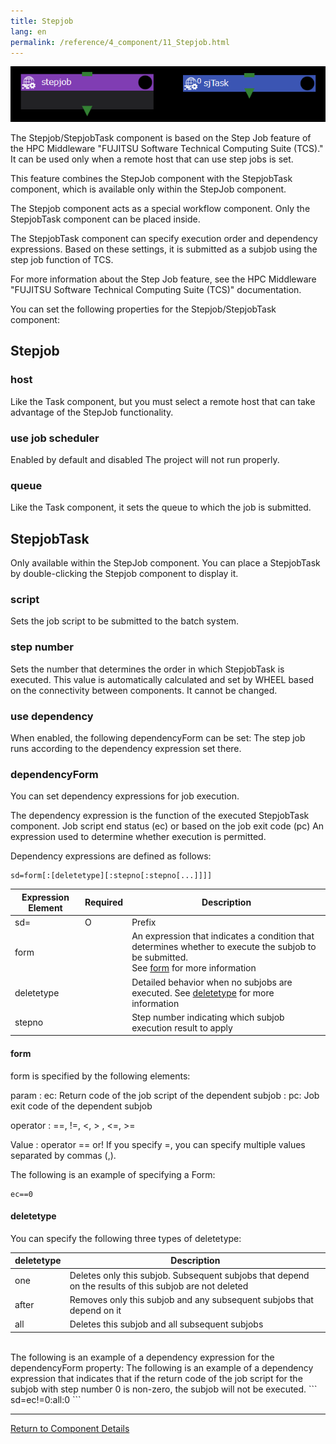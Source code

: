 ```yaml
---
title: Stepjob
lang: en
permalink: /reference/4_component/11_Stepjob.html
---
```


![img](./img/stepjob.png)

The Stepjob/StepjobTask component is based on the Step Job feature of the HPC Middleware "FUJITSU Software Technical Computing Suite (TCS)."
It can be used only when a remote host that can use step jobs is set.

This feature combines the StepJob component with the StepjobTask component, which is available only within the StepJob component.

The Stepjob component acts as a special workflow component.
Only the StepjobTask component can be placed inside.

The StepjobTask component can specify execution order and dependency expressions.
Based on these settings, it is submitted as a subjob using the step job function of TCS.

For more information about the Step Job feature, see the HPC Middleware "FUJITSU Software Technical Computing Suite (TCS)" documentation.

You can set the following properties for the Stepjob/StepjobTask component:

## Stepjob
###  host
Like the Task component, but you must select a remote host that can take advantage of the StepJob functionality.

### use job scheduler
Enabled by default and disabled
The project will not run properly.

### queue
Like the Task component, it sets the queue to which the job is submitted.

## StepjobTask
Only available within the StepJob component.
You can place a StepjobTask by double-clicking the Stepjob component to display it.

### script
Sets the job script to be submitted to the batch system.

### step number
Sets the number that determines the order in which StepjobTask is executed.
This value is automatically calculated and set by WHEEL based on the connectivity between components.
It cannot be changed.

### use dependency
When enabled, the following dependencyForm can be set:
The step job runs according to the dependency expression set there.

### dependencyForm
You can set dependency expressions for job execution.

The dependency expression is the function of the executed StepjobTask component.
Job script end status (ec)
or based on the job exit code (pc)
An expression used to determine whether execution is permitted.

Dependency expressions are defined as follows:

```
sd=form[:[deletetype][:stepno[:stepno[...]]]]
```

| Expression Element | Required | Description |
| ---- | ---- |---- |
| sd= | O | Prefix |
| form |  |  An expression that indicates a condition that determines whether to execute the subjob to be submitted. <br/> See [form](#form) for more information |
| deletetype |  |  Detailed behavior when no subjobs are executed. See [deletetype](#deletetype) for more information |
| stepno |  |  Step number indicating which subjob execution result to apply |

#### form

form is specified by the following elements:

param
: ec: Return code of the job script of the dependent subjob
: pc: Job exit code of the dependent subjob

operator
: ==, !=, <, > , <=, >=

Value
: operator == or! If you specify =, you can specify multiple values separated by commas (,).

<!--form uses param (ec: Return code of the job script of the dependent subjob, pc: Return code of the job of the dependent subjob) and
operator (= =,! =, <,>, <=,> =) and value. -->

The following is an example of specifying a Form:
```
ec==0
```
<!-- operator == or! If you specify =, you can specify multiple values separated by commas (,). -->

#### deletetype
You can specify the following three types of deletetype:

| deletetype | Description |
| ---- | ---- |
| one | Deletes only this subjob. Subsequent subjobs that depend on the results of this subjob are not deleted |
| after | Removes only this subjob and any subsequent subjobs that depend on it |
| all | Deletes this subjob and all subsequent subjobs |  


<br />
The following is an example of a dependency expression for the dependencyForm property:
The following is an example of a dependency expression that indicates that if the return code of the job script for the subjob with step number 0 is non-zero, the subjob will not be executed.
<!--ex. If the return code of the job script for the subjob with step number 0 is non-zero, do not execute the job after this subjob -->
```
sd=ec!=0:all:0
```

--------
[Return to Component Details]({{site.baseurl}}/reference/4_component/)
